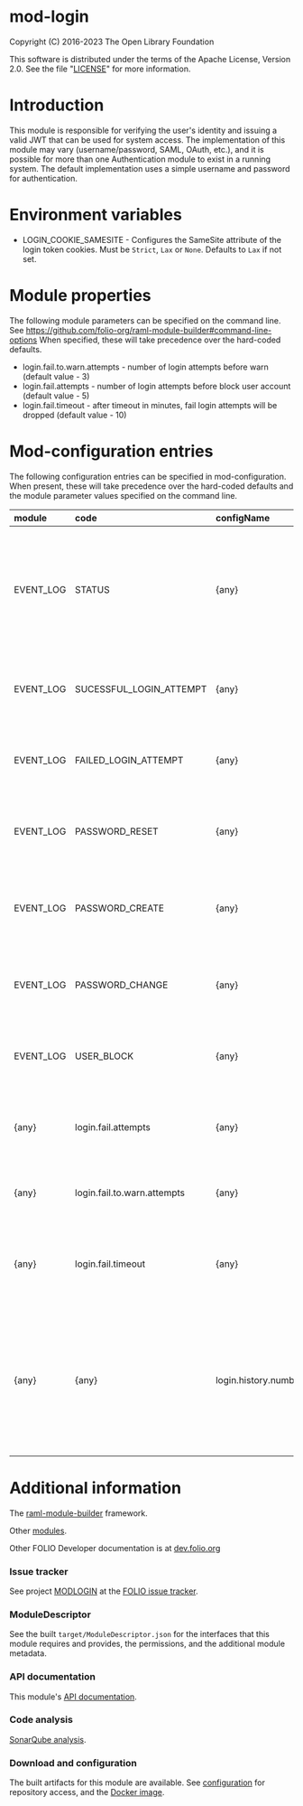 # mod-login

Copyright (C) 2016-2023 The Open Library Foundation

This software is distributed under the terms of the Apache License,
Version 2.0. See the file "[LICENSE](LICENSE)" for more information.

# Introduction

This module is responsible for verifying the user's identity and
issuing a valid JWT that can be used for system access. The implementation of
this module may vary (username/password, SAML, OAuth, etc.), and it is possible
for more than one Authentication module to exist in a running system. The
default implementation uses a simple username and password for authentication.

# Environment variables

* LOGIN_COOKIE_SAMESITE - Configures the SameSite attribute of the login token cookies. Must be `Strict`, `Lax` or `None`. Defaults to `Lax` if not set.

# Module properties

The following module parameters can be specified on the command line.
See <https://github.com/folio-org/raml-module-builder#command-line-options>
When specified, these will take precedence over the hard-coded defaults.

* login.fail.to.warn.attempts - number of login attempts before warn (default value - 3)
* login.fail.attempts - number of login attempts before block user account (default value - 5)
* login.fail.timeout - after timeout in minutes, fail login attempts will be dropped (default value - 10)

# Mod-configuration entries

The following configuration entries can be specified in mod-configuration.
When present, these will take precedence over the hard-coded defaults and
the module parameter values specified on the command line.

| module    | code                        | configName           | Description                                                                         |
|:----------|:----------------------------|:---------------------|:------------------------------------------------------------------------------------|
| EVENT_LOG | STATUS                      | {any}                | Enable/disable event logging.  If disabled, events will not be logged, nor will you be able to retreive previously logged entries (default: enabled=false) |
| EVENT_LOG | SUCESSFUL_LOGIN_ATTEMPT     | {any}                | If enabled, log successful login attempts to the event log (default: enabled=false) |
| EVENT_LOG | FAILED_LOGIN_ATTEMPT        | {any}                | If enabled, log failed login attempts to the event log (default: enabled=false)     |
| EVENT_LOG | PASSWORD_RESET              | {any}                | If enabled, log password reset events to the event log (default: enabled=false)     |
| EVENT_LOG | PASSWORD_CREATE             | {any}                | If enabled, log password creation events to the event log (default: enabled=false)  |
| EVENT_LOG | PASSWORD_CHANGE             | {any}                | If enabled, log password change events to the event log (default: enabled=false)    |
| EVENT_LOG | USER_BLOCK                  | {any}                | If enabled, log user blocked events to the event log (default: enabled=false)       |
| {any}     | login.fail.attempts         | {any}                | Number of login attempts before block user account (default: value=5)               |
| {any}     | login.fail.to.warn.attempts | {any}                | Number of login attempts before warn (default: value=3)                             |
| {any}     | login.fail.timeout          | {any}                | After timeout in minutes, fail login attempts will be dropped (default: value=10)   |
| {any}     | {any}                       | login.history.number | Number of previously used passwords which should factor into the "has this password been previously used" check (default: value=10) |

# Additional information

The [raml-module-builder](https://github.com/folio-org/raml-module-builder) framework.

Other [modules](https://dev.folio.org/source-code/#server-side).

Other FOLIO Developer documentation is at [dev.folio.org](https://dev.folio.org/)

### Issue tracker

See project [MODLOGIN](https://issues.folio.org/browse/MODLOGIN)
at the [FOLIO issue tracker](https://dev.folio.org/guidelines/issue-tracker).

### ModuleDescriptor

See the built `target/ModuleDescriptor.json` for the interfaces that this module
requires and provides, the permissions, and the additional module metadata.

### API documentation

This module's [API documentation](https://dev.folio.org/reference/api/#mod-login).

### Code analysis

[SonarQube analysis](https://sonarcloud.io/dashboard?id=org.folio%3Amod-login).

### Download and configuration

The built artifacts for this module are available.
See [configuration](https://dev.folio.org/download/artifacts) for repository access,
and the [Docker image](https://hub.docker.com/r/folioorg/mod-login/).

